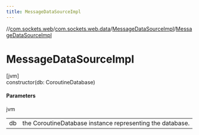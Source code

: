 ```yaml
---
title: MessageDataSourceImpl
---
```

//[com.sockets.web](../../../index.html)/[com.sockets.web.data](../index.html)/[MessageDataSourceImpl](index.html)/[MessageDataSourceImpl](-message-data-source-impl.html)



# MessageDataSourceImpl



[jvm]\
constructor(db: CoroutineDatabase)



#### Parameters


jvm

| | |
|---|---|
| db | the CoroutineDatabase instance representing the database. |




